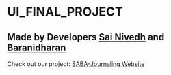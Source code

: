 # UI_FINAL_PROJECT
## Made by Developers [Sai Nivedh](https://www.linkedin.com/in/sainivedhai/) and [Baranidharan](https://www.linkedin.com/in/baranidharan-selvaraj-59bb02293/)

Check out our project: [SABA-Journaling Website](https://saba-the-journal-writer-new.onrender.com/index.html)
